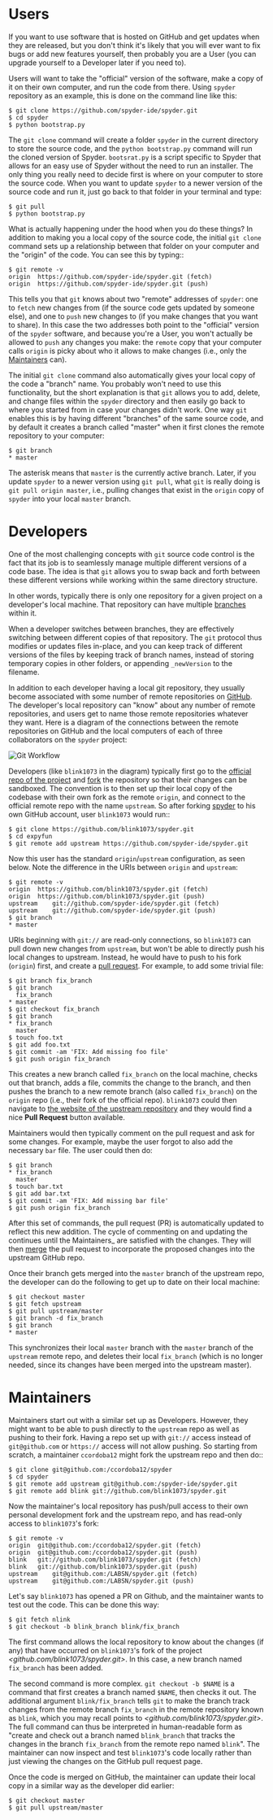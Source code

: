 # <a name="Users"></a>Users
If you want to use software that is hosted on GitHub and get updates when they
are released, but you don't think it's likely that you will ever want to fix
bugs or add new features yourself, then probably you are a User (you can upgrade
yourself to a Developer later if you need to).

Users will want to take the "official" version of the software, make a copy of
it on their own computer, and run the code from there. Using ``spyder``
repository as an example, this is done on the command line like this:

    $ git clone https://github.com/spyder-ide/spyder.git
    $ cd spyder
    $ python bootstrap.py

The `git clone` command will create a folder ``spyder`` in the current
directory to store the source code, and the `python bootstrap.py`
command will run the cloned version of Spyder. `bootsrat.py` is a script specific to Spyder that allows for an easy use of Spyder without the need to run an installer. The only thing you really need to decide first is where on
your computer to store the source code. When you want to update ``spyder`` to a
newer version of the source code and run it, just go back to that folder in your terminal
and type:

    $ git pull
    $ python bootstrap.py

What is actually happening under the hood when you do these things? In addition
to making you a local copy of the source code, the initial `git clone`
command sets up a relationship between that folder on your computer and the
"origin" of the code. You can see this by typing::

    $ git remote -v
    origin	https://github.com/spyder-ide/spyder.git (fetch)
    origin	https://github.com/spyder-ide/spyder.git (push)

This tells you that `git` knows about two "remote" addresses of
``spyder``: one to ``fetch`` new changes from (if the source code gets updated
by someone else), and one to ``push`` new changes to (if you make changes that
you want to share). In this case the two addresses both point to the "official"
version of the ``spyder`` software, and because you're a User, you won't
actually be allowed to ``push`` any changes you make: the ``remote`` copy that
your computer calls ``origin`` is picky about who it allows to make changes
(i.e., only the [Maintainers](#Maintainers) can).

The initial `git clone` command also automatically gives your local copy
of the code a "branch" name. You probably won't need to use this functionality,
but the short explanation is that `git` allows you to add, delete, and
change files within the ``spyder`` directory and then easily go back to where
you started from in case your changes didn't work. One way `git` enables
this is by having different "branches" of the same source code, and by default
it creates a branch called "master" when it first clones the remote repository
to your computer:

    $ git branch
    * master

The asterisk means that ``master`` is the currently active branch. Later, if you
update ``spyder`` to a newer version using `git pull`, what `git`
is really doing is `git pull origin master`, i.e., pulling changes that
exist in the ``origin`` copy of ``spyder`` into your local ``master`` branch.

# <a name="Developers"></a>Developers

One of the most challenging concepts with `git` source code control
is the fact that its job is to seamlessly manage multiple different versions
of a code base. The idea is that `git` allows you to swap back and
forth between these different versions while working within the same directory
structure.

In other words, typically there is only one repository for a given project on
a developer's local machine. That repository can have multiple
[branches](http://git-scm.com/book/en/v2/Git-Branching-Branches-in-a-Nutshell)
within it.

When a developer switches between branches, they are effectively switching
between different copies of that repository. The `git` protocol thus
modifies or updates files in-place, and you can keep track of different versions
of the files by keeping track of branch names, instead of storing temporary
copies in other folders, or appending ``_newVersion`` to the filename.

In addition to each developer having a local git repository, they usually become
associated with some number of remote repositories on
[GitHub](https://github.com). The developer's local repository can "know"
about any number of remote repositories, and users get to name those remote
repositories whatever they want. Here is a diagram of the connections between
the remote repositories on GitHub and the local computers of each of three
collaborators on the ``spyder`` project:

![Git Workflow](https://github.com/goanpeca/spyder-img-src/blob/master/img-src/git-flow-diagram.png)

Developers (like ``blink1073`` in the diagram) typically first go to the
[official repo of the project](https://github.com/spyder-ide/spyder)
and [fork](https://help.github.com/articles/fork-a-repo/) the repository so
that their changes can be sandboxed. The convention is to then set up their
local copy of the codebase with their own fork as the remote ``origin``, and
connect to the official remote repo with the name ``upstream``. So after forking
[spyder](https://github.com/spyder-ide/spyder) to his own GitHub account, user
``blink1073`` would run::

    $ git clone https://github.com/blink1073/spyder.git
    $ cd expyfun
    $ git remote add upstream https://github.com/spyder-ide/spyder.git

Now this user has the standard ``origin``/``upstream`` configuration, as seen
below. Note the difference in the URIs between ``origin`` and ``upstream``:

    $ git remote -v
    origin	https://github.com/blink1073/spyder.git (fetch)
    origin	https://github.com/blink1073/spyder.git (push)
    upstream	git://github.com/spyder-ide/spyder.git (fetch)
    upstream	git://github.com/spyder-ide/spyder.git (push)
    $ git branch
    * master

URIs beginning with ``git://`` are read-only connections, so ``blink1073`` can
pull down new changes from ``upstream``, but won't be able to directly push his
local changes to upstream. Instead, he would have to push to his fork
(``origin``) first, and create a
[pull request](https://help.github.com/articles/using-pull-requests/).
For example, to add some trivial file:

    $ git branch fix_branch
    $ git branch
      fix_branch
    * master
    $ git checkout fix_branch
    $ git branch
    * fix_branch
      master
    $ touch foo.txt
    $ git add foo.txt
    $ git commit -am 'FIX: Add missing foo file'
    $ git push origin fix_branch

This creates a new branch called ``fix_branch`` on the local machine, checks out
that branch, adds a file, commits the change to the branch, and then pushes the
branch to a new remote branch (also called ``fix_branch``) on the ``origin``
repo (i.e., their fork of the official repo). ``blink1073`` could then navigate
to [the website of the upstream repository](http://github.com/spyder-ide/spyder/)
and they would find a nice **Pull Request** button available.

Maintainers would then typically comment on the pull request and ask for
some changes. For example, maybe the user forgot to also add the necessary
``bar`` file. The user could then do:

    $ git branch
    * fix_branch
      master
    $ touch bar.txt
    $ git add bar.txt
    $ git commit -am 'FIX: Add missing bar file'
    $ git push origin fix_branch

After this set of commands, the pull request (PR) is automatically
updated to reflect this new addition. The cycle of commenting on and
updating the continues until the Maintainers_ are satisfied with the
changes. They will then [merge](https://help.github.com/articles/merging-a-pull-request/) the pull
request to incorporate the proposed changes into the upstream GitHub repo.

Once their branch gets merged into the ``master`` branch of
the upstream repo, the developer can do the following to get
up to date on their local machine:

    $ git checkout master
    $ git fetch upstream
    $ git pull upstream/master
    $ git branch -d fix_branch
    $ git branch
    * master

This synchronizes their local ``master`` branch with the ``master`` branch of
the ``upstream`` remote repo, and deletes their local ``fix_branch`` (which is
no longer needed, since its changes have been merged into the upstream master).

# <a name="Maintainers"></a>Maintainers

Maintainers start out with a similar set up as Developers. However, they might
want to be able to push directly to the ``upstream`` repo as well as pushing to
their fork. Having a repo set up with `git://` access instead of
`git@github.com` or `https://` access will not allow pushing. So
starting from scratch, a maintainer ``ccordoba12`` might fork the upstream repo
and then do::

    $ git clone git@github.com:/ccordoba12/spyder
    $ cd spyder
    $ git remote add upstream git@github.com:/spyder-ide/spyder.git
    $ git remote add blink git://github.com/blink1073/spyder.git

Now the maintainer's local repository has push/pull access to their own personal
development fork and the upstream repo, and has read-only access to
``blink1073``'s fork:

    $ git remote -v
    origin	git@github.com:/ccordoba12/spyder.git (fetch)
    origin	git@github.com:/ccordoba12/spyder.git (push)
    blink	git://github.com/blink1073/spyder.git (fetch)
    blink	git://github.com/blink1073/spyder.git (push)
    upstream	git@github.com:/LABSN/spyder.git (fetch)
    upstream	git@github.com:/LABSN/spyder.git (push)

Let's say ``blink1073`` has opened a PR on Github, and the maintainer wants
to test out the code. This can be done this way:

    $ git fetch nlink
    $ git checkout -b blink_branch blink/fix_branch

The first command allows the local repository to know about the changes (if
any) that have occurred on ``blink1073``'s fork of the project
*<github.com/blink1073/spyder.git>*.
In this case, a new branch named ``fix_branch`` has been added.

The second command is more complex. `git checkout -b $NAME` is a command
that first creates a branch named `$NAME`, then checks it out. The
additional argument `blink/fix_branch` tells `git` to make the
branch track changes from the remote branch ``fix_branch`` in the remote
repository known as ``blink``, which you may recall points to
*<github.com/blink1073/spyder.git>*. The full command can thus be interpreted
in human-readable form as "create and check out a branch named
``blink_branch`` that tracks the changes in the branch
``fix_branch`` from the remote repo named ``blink``". The maintainer can
now inspect and test ``blink1073``'s code locally rather than just viewing the
changes on the GitHub pull request page.

Once the code is merged on GitHub, the maintainer can update their local copy
in a similar way as the developer did earlier:

    $ git checkout master
    $ git pull upstream/master